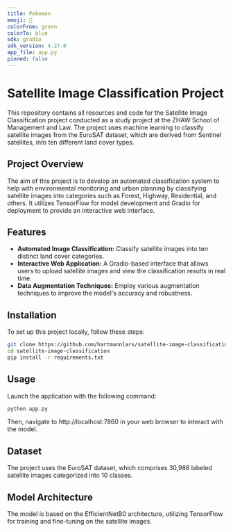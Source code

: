 ```yaml
---
title: Pokemon
emoji: 🦀
colorFrom: green
colorTo: blue
sdk: gradio
sdk_version: 4.27.0
app_file: app.py
pinned: false
---
```


# Satellite Image Classification Project

This repository contains all resources and code for the Satellite Image Classification project conducted as a study project at the ZHAW School of Management and Law. The project uses machine learning to classify satellite images from the EuroSAT dataset, which are derived from Sentinel satellites, into ten different land cover types.

## Project Overview

The aim of this project is to develop an automated classification system to help with environmental monitoring and urban planning by classifying satellite images into categories such as Forest, Highway, Residential, and others. It utilizes TensorFlow for model development and Gradio for deployment to provide an interactive web interface.

## Features

- **Automated Image Classification:** Classify satellite images into ten distinct land cover categories.
- **Interactive Web Application:** A Gradio-based interface that allows users to upload satellite images and view the classification results in real time.
- **Data Augmentation Techniques:** Employ various augmentation techniques to improve the model's accuracy and robustness.

## Installation

To set up this project locally, follow these steps:

```bash
git clone https://github.com/hartmannlars/satellite-image-classification.git
cd satellite-image-classification
pip install -r requirements.txt
```

## Usage

Launch the application with the following command:

```bash
python app.py
```

Then, navigate to http://localhost:7860 in your web browser to interact with the model.

## Dataset

The project uses the EuroSAT dataset, which comprises 30,988 labeled satellite images categorized into 10 classes.

## Model Architecture

The model is based on the EfficientNetB0 architecture, utilizing TensorFlow for training and fine-tuning on the satellite images.
